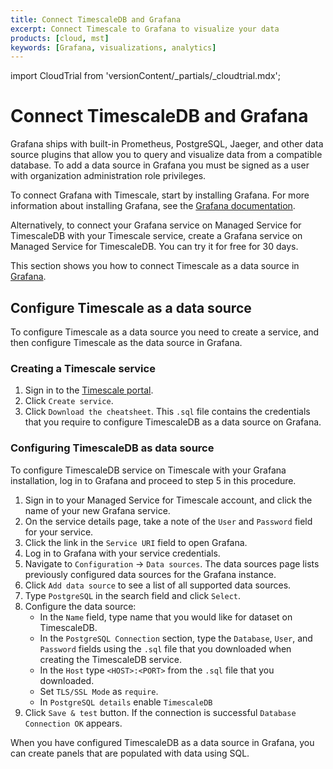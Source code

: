 ```yaml
---
title: Connect TimescaleDB and Grafana
excerpt: Connect Timescale to Grafana to visualize your data
products: [cloud, mst]
keywords: [Grafana, visualizations, analytics]
---
```


import CloudTrial from 'versionContent/_partials/_cloudtrial.mdx';

# Connect TimescaleDB and Grafana

Grafana ships with built-in Prometheus, PostgreSQL, Jaeger, and other data
source plugins that allow you to query and visualize data from a compatible
database. To add a data source in Grafana you must be signed as a user with
organization administration role privileges.

To connect Grafana with Timescale, start by installing Grafana. For more
information about installing Grafana, see the
[Grafana documentation][grafana-install].

Alternatively, to connect your Grafana service on Managed Service for
TimescaleDB with your Timescale service, create a Grafana service on Managed
Service for TimescaleDB. You can try it for free for 30 days.

This section shows you how to connect Timescale as a data source in [Grafana][grafana-homepage].

## Configure Timescale as a data source

To configure Timescale as a data source you need to create a service,
and then configure Timescale as the data source in Grafana.

<Procedure>

### Creating a Timescale service

1.  Sign in to the [Timescale portal][tsc-portal].
1.  Click `Create service`.
1.  Click `Download the cheatsheet`. This `.sql` file contains the credentials
    that you require to configure TimescaleDB as a data source on Grafana.

<CloudTrial />

</Procedure>

<Procedure>

### Configuring TimescaleDB as data source

To configure TimescaleDB service on Timescale with your Grafana
installation, log in to Grafana and proceed to step 5 in this procedure.

1.  Sign in to your Managed Service for Timescale account, and click the name of
    your new Grafana service.
1.  On the service details page, take a note of the `User` and `Password` field for
    your service.
1.  Click the link in the `Service URI` field to open Grafana.
1.  Log in to Grafana with your service credentials.
1.  Navigate to `Configuration` → `Data sources`. The data sources page lists
    previously configured data sources for the Grafana instance.
1.  Click `Add data source` to see a list of all supported data sources.
1.  Type `PostgreSQL` in the search field and click `Select`.
1.  Configure the data source:
    *   In the `Name` field, type name that you would like for dataset on TimescaleDB.
    *   In the `PostgreSQL Connection` section, type the  `Database`, `User`,
        and `Password` fields using the `.sql` file that you downloaded when
        creating the TimescaleDB service.
    *   In the `Host` type `<HOST>:<PORT>` from the `.sql` file that you downloaded.
    *   Set `TLS/SSL Mode` as `require`.
    *   In `PostgreSQL details` enable `TimescaleDB`
1.  Click `Save & test` button. If the connection is successful
    `Database Connection OK` appears.

</Procedure>

When you have configured TimescaleDB as a data source in Grafana, you can create
panels that are populated with data using SQL.

[grafana-homepage]: https://grafana.com/
[tsc-portal]: https://console.cloud.timescale.com/
[grafana-install]: https://grafana.com/docs/grafana/latest/installation/
